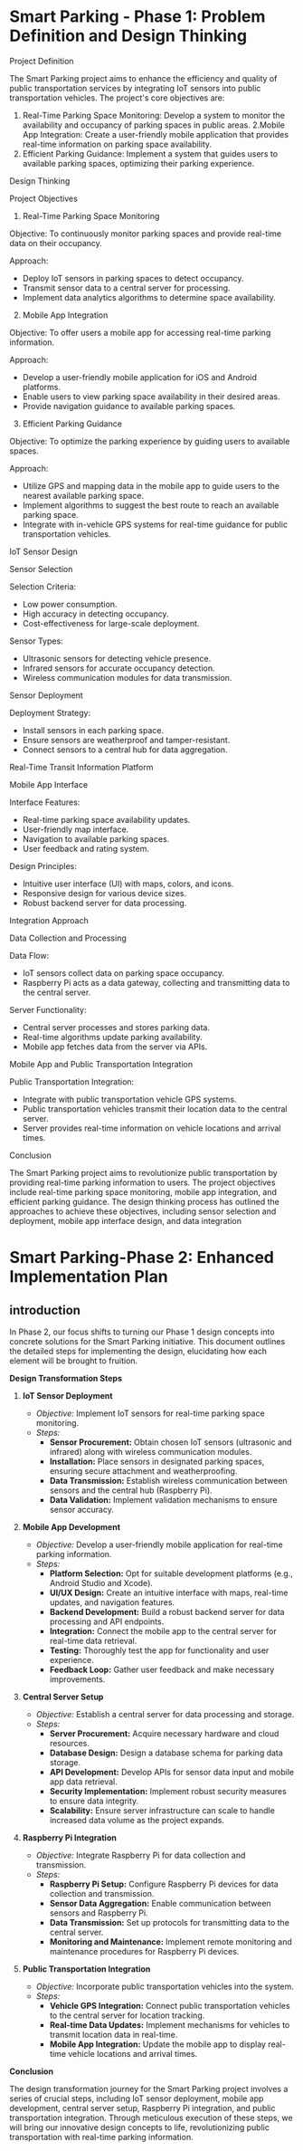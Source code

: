 <h1>Smart Parking - Phase 1: Problem Definition and Design Thinking</h1>

 Project Definition

The Smart Parking project aims to enhance the efficiency and quality of public transportation services by integrating IoT sensors into public transportation vehicles. The project's core objectives are:

1. Real-Time Parking Space Monitoring: Develop a system to monitor the availability and occupancy of parking spaces in public areas.
2.Mobile App Integration: Create a user-friendly mobile application that provides real-time information on parking space availability.
3. Efficient Parking Guidance: Implement a system that guides users to available parking spaces, optimizing their parking experience.

 Design Thinking

 Project Objectives

 1. Real-Time Parking Space Monitoring

Objective: To continuously monitor parking spaces and provide real-time data on their occupancy.

Approach:
- Deploy IoT sensors in parking spaces to detect occupancy.
- Transmit sensor data to a central server for processing.
- Implement data analytics algorithms to determine space availability.

 2. Mobile App Integration

Objective: To offer users a mobile app for accessing real-time parking information.

Approach:
- Develop a user-friendly mobile application for iOS and Android platforms.
- Enable users to view parking space availability in their desired areas.
- Provide navigation guidance to available parking spaces.

 3. Efficient Parking Guidance

Objective: To optimize the parking experience by guiding users to available spaces.

Approach:
- Utilize GPS and mapping data in the mobile app to guide users to the nearest available parking space.
- Implement algorithms to suggest the best route to reach an available parking space.
- Integrate with in-vehicle GPS systems for real-time guidance for public transportation vehicles.

 IoT Sensor Design

Sensor Selection

Selection Criteria:
- Low power consumption.
- High accuracy in detecting occupancy.
- Cost-effectiveness for large-scale deployment.

Sensor Types:
- Ultrasonic sensors for detecting vehicle presence.
- Infrared sensors for accurate occupancy detection.
- Wireless communication modules for data transmission.

Sensor Deployment

Deployment Strategy:
- Install sensors in each parking space.
- Ensure sensors are weatherproof and tamper-resistant.
- Connect sensors to a central hub for data aggregation.

Real-Time Transit Information Platform

 Mobile App Interface

Interface Features:
- Real-time parking space availability updates.
- User-friendly map interface.
- Navigation to available parking spaces.
- User feedback and rating system.

Design Principles:
- Intuitive user interface (UI) with maps, colors, and icons.
- Responsive design for various device sizes.
- Robust backend server for data processing.

Integration Approach

Data Collection and Processing

Data Flow:
- IoT sensors collect data on parking space occupancy.
- Raspberry Pi acts as a data gateway, collecting and transmitting data to the central server.

Server Functionality:
- Central server processes and stores parking data.
- Real-time algorithms update parking availability.
- Mobile app fetches data from the server via APIs.



Mobile App and Public Transportation Integration

Public Transportation Integration:
- Integrate with public transportation vehicle GPS systems.
- Public transportation vehicles transmit their location data to the central server.
- Server provides real-time information on vehicle locations and arrival times.

 Conclusion

The Smart Parking project aims to revolutionize public transportation by providing real-time parking information to users. The project objectives include real-time parking space monitoring, mobile app integration, and efficient parking guidance. The design thinking process has outlined the approaches to achieve these objectives, including sensor selection and deployment, mobile app interface design, and data integration




<h1>Smart Parking-Phase 2: Enhanced Implementation Plan</h1>

## introduction
In Phase 2, our focus shifts to turning our Phase 1 design concepts into concrete solutions for the Smart Parking initiative. This document outlines the detailed steps for implementing the design, elucidating how each element will be brought to fruition.

**Design Transformation Steps**

1. **IoT Sensor Deployment**
   - *Objective:* Implement IoT sensors for real-time parking space monitoring.
   - *Steps:*
     - **Sensor Procurement:** Obtain chosen IoT sensors (ultrasonic and infrared) along with wireless communication modules.
     - **Installation:** Place sensors in designated parking spaces, ensuring secure attachment and weatherproofing.
     - **Data Transmission:** Establish wireless communication between sensors and the central hub (Raspberry Pi).
     - **Data Validation:** Implement validation mechanisms to ensure sensor accuracy.

2. **Mobile App Development**
   - *Objective:* Develop a user-friendly mobile application for real-time parking information.
   - *Steps:*
     - **Platform Selection:** Opt for suitable development platforms (e.g., Android Studio and Xcode).
     - **UI/UX Design:** Create an intuitive interface with maps, real-time updates, and navigation features.
     - **Backend Development:** Build a robust backend server for data processing and API endpoints.
     - **Integration:** Connect the mobile app to the central server for real-time data retrieval.
     - **Testing:** Thoroughly test the app for functionality and user experience.
     - **Feedback Loop:** Gather user feedback and make necessary improvements.

3. **Central Server Setup**
   - *Objective:* Establish a central server for data processing and storage.
   - *Steps:*
     - **Server Procurement:** Acquire necessary hardware and cloud resources.
     - **Database Design:** Design a database schema for parking data storage.
     - **API Development:** Develop APIs for sensor data input and mobile app data retrieval.
     - **Security Implementation:** Implement robust security measures to ensure data integrity.
     - **Scalability:** Ensure server infrastructure can scale to handle increased data volume as the project expands.

4. **Raspberry Pi Integration**
   - *Objective:* Integrate Raspberry Pi for data collection and transmission.
   - *Steps:*
     - **Raspberry Pi Setup:** Configure Raspberry Pi devices for data collection and transmission.
     - **Sensor Data Aggregation:** Enable communication between sensors and Raspberry Pi.
     - **Data Transmission:** Set up protocols for transmitting data to the central server.
     - **Monitoring and Maintenance:** Implement remote monitoring and maintenance procedures for Raspberry Pi devices.

5. **Public Transportation Integration**
   - *Objective:* Incorporate public transportation vehicles into the system.
   - *Steps:*
     - **Vehicle GPS Integration:** Connect public transportation vehicles to the central server for location tracking.
     - **Real-time Data Updates:** Implement mechanisms for vehicles to transmit location data in real-time.
     - **Mobile App Integration:** Update the mobile app to display real-time vehicle locations and arrival times.

**Conclusion**

The design transformation journey for the Smart Parking project involves a series of crucial steps, including IoT sensor deployment, mobile app development, central server setup, Raspberry Pi integration, and public transportation integration. Through meticulous execution of these steps, we will bring our innovative design concepts to life, revolutionizing public transportation with real-time parking information.
